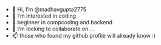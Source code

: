 - 👋 Hi, I’m @madhavgupta2775
- 👀 I’m interested in coding
- 🌱 beginner in compcoding and backend
- 💞️ I’m looking to collaborate on ...
- 📫 those who found my github profile will already know :)

<!---
madhavgupta2775/madhavgupta2775 is a ✨ special ✨ repository because its `README.md` (this file) appears on your GitHub profile.
You can click the Preview link to take a look at your changes.
--->
